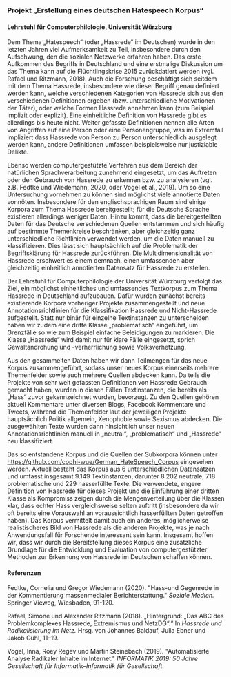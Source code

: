 ### Projekt „Erstellung eines deutschen Hatespeech Korpus“
#### Lehrstuhl für Computerphilologie, Universität Würzburg

Dem Thema „Hatespeech“ (oder „Hassrede“ im Deutschen) wurde in den letzten Jahren viel Aufmerksamkeit zu Teil, insbesondere durch den Aufschwung, den die sozialen Netzwerke erfahren haben. Das erste Aufkommen des Begriffs in Deutschland und eine erstmalige Diskussion um das Thema kann auf die Flüchtlingskrise 2015 zurückdatiert werden (vgl. Rafael und Ritzmann, 2018). Auch die Forschung beschäftigt sich seitdem mit dem Thema Hassrede, insbesondere wie dieser Begriff genau definiert werden kann, welche verschiedenen Kategorien von Hassrede sich aus den verschiedenen Definitionen ergeben (bzw. unterschiedliche Motivationen der Täter), oder welche Formen Hassrede annehmen kann (zum Beispiel implizit oder explizit). Eine einheitliche Definition von Hassrede gibt es allerdings bis heute nicht. Weiter gefasste Definitionen nennen alle Arten von Angriffen auf eine Person oder eine Personengruppe, was im Extremfall impliziert dass Hassrede von Person zu Person unterschiedlich ausgelegt werden kann, andere Definitionen umfassen beispielsweise nur justiziable Delikte.

Ebenso werden computergestützte Verfahren aus dem Bereich der natürlichen Sprachverarbeitung zunehmend eingesetzt, um das Auftreten oder den Gebrauch von Hassrede zu erkennen bzw. zu analysieren (vgl. z.B. Fedtke und Wiedemann, 2020, oder Vogel et al., 2019). Um so eine Untersuchung vornehmen zu können sind möglichst viele annotierte Daten vonnöten. Insbesondere für den englischsprachigen Raum sind einige Korpora zum Thema Hassrede bereitgestellt; für die Deutsche Sprache existieren allerdings weniger Daten. Hinzu kommt, dass die bereitgestellten Daten für das Deutsche verschiedenen Quellen entstammen und sich häufig auf bestimmte Themenkreise beschränken, aber gleichzeitig ganz unterschiedliche Richtlinien verwendet werden, um die Daten manuell zu klassifizieren. Dies lässt sich hauptsächlich auf die Problematik der Begriffsklärung für Hassrede zurückführen. Die Multidimensionalität von Hassrede erschwert es einem demnach, einen umfassenden aber gleichzeitig einheitlich annotierten Datensatz für Hassrede zu erstellen.

Der Lehrstuhl für Computerphilologie der Universität Würzburg verfolgt das Ziel, ein möglichst einheitliches und umfassendes Textkorpus zum Thema Hassrede in Deutschland aufzubauen. Dafür wurden zunächst bereits existierende Korpora vorheriger Projekte zusammengestellt und neue Annotationsrichtlinien für die Klassifikation Hassrede und Nicht-Hassrede aufgestellt. Statt nur binär für einzelne Textinstanzen zu unterscheiden haben wir zudem eine dritte Klasse „problematisch“ eingeführt, um Grenzfälle so wie zum Beispiel einfache Beleidigungen zu markieren. Die Klasse „Hassrede“ wird damit nur für klare Fälle eingesetzt, sprich Gewaltandrohung und -verherrlichung sowie Volksverhetzung.

Aus den gesammelten Daten haben wir dann Teilmengen für das neue Korpus zusammengeführt, sodass unser neues Korpus einerseits mehrere Themenfelder sowie auch mehrere Quellen abdecken kann. Da teils die Projekte von sehr weit gefassten Definitionen von Hassrede Gebrauch gemacht haben, wurden in diesen Fällen Textinstanzen, die bereits als „Hass“ zuvor gekennzeichnet wurden, bevorzugt. Zu den Quellen gehören aktuell Kommentare unter diversen Blogs, Facebook Kommentare und Tweets, während die Themenfelder laut der jeweiligen Projekte hauptsächlich Politik allgemein, Xenophobie sowie Sexismus abdecken. Die ausgewählten Texte wurden dann hinsichtlich unser neuen Annotationsrichtlinien manuell in „neutral“, „problematisch“ und „Hassrede“ neu klassifiziert. 

Das so entstandene Korpus und die Quellen der Subkorpora können unter https://github.com/cophi-wue/German_HateSpeech_Corpus eingesehen werden. Aktuell besteht das Korpus aus 6 unterschiedlichen Datensätzen und umfasst insgesamt 9.149 Textinstanzen, darunter 8.202 neutrale, 718 problematische und 229 hasserfüllte Texte. Die verwendete, engere Definition von Hassrede für dieses Projekt und die Einführung einer dritten Klasse als Kompromiss zeigen durch die Mengenverteilung über die Klassen klar, dass echter Hass vergleichsweise selten auftritt (insbesondere da wir oft bereits eine Vorauswahl an voraussichtlich hasserfüllten Daten getroffen haben). Das Korpus vermittelt damit auch ein anderes, möglicherweise realistischeres Bild von Hassrede als die anderen Projekte, was je nach Anwendungsfall für Forschende interessant sein kann. Insgesamt hoffen wir, dass wir durch die Bereitstellung dieses Korpus eine zusätzliche Grundlage für die Entwicklung und Evaluation von computergestützter Methoden zur Erkennung von Hassrede im Deutschen schaffen können.

#### Referenzen

Fedtke, Cornelia und Gregor Wiedemann (2020). "Hass-und Gegenrede in der Kommentierung massenmedialer Berichterstattung." *Soziale Medien.* Springer Vieweg, Wiesbaden, 91-120.

Rafael, Simone und Alexander Ritzmann (2018). „Hintergrund: „Das ABC des Problemkomplexes Hassrede, Extremismus und NetzDG“.“ In *Hassrede und Radikalisierung im Netz.* Hrsg. von Johannes Baldauf, Julia Ebner und Jakob Guhl, 11–19.

Vogel, Inna, Roey Regev und Martin Steinebach (2019). "Automatisierte Analyse Radikaler Inhalte im Internet." *INFORMATIK 2019: 50 Jahre Gesellschaft für Informatik–Informatik für Gesellschaft*.
